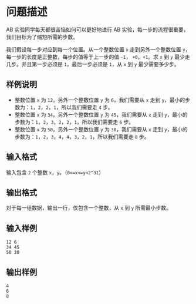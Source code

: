 # 问题描述

AB 实验同学每天都很苦恼如何可以更好地进行 AB 实验，每一步的流程很重要，我们目标为了缩短所需的步数。

我们假设每一步对应到每一个位置。从一个整数位置 `x` 走到另外一个整数位置 `y`，每一步的长度是正整数，每步的值等于上一步的值 `-1`， `+0`，`+1`。求 `x` 到 `y` 最少走几步。并且第一步必须是 `1`，最后一步必须是 `1`，从 `x` 到 `y` 最少需要多少步。

## 样例说明

- 整数位置 `x` 为 `12`，另外一个整数位置 `y` 为 `6`，我们需要从 `x` 走到 `y`，最小的步数为：`1`，`2`，`2`，`1`，所以我们需要走 `4` 步。
- 整数位置 `x` 为 `34`，另外一个整数位置 `y` 为 `45`，我们需要从 `x` 走到 `y`，最小的步数为：`1`，`2`，`3`，`2`，`2`，`1`，所以我们需要走 `6` 步。
- 整数位置 `x` 为 `50`，另外一个整数位置 `y` 为 `30`，我们需要从 `x` 走到 `y`，最小的步数为：`1`，`2`，`3`，`4`，`4`，`3`，`2`，`1`，所以我们需要走 `8` 步。

## 输入格式

输入包含 `2` 个整数 `x`，`y`。（`0<=x<=y<2^31`）

## 输出格式

对于每一组数据，输出一行，仅包含一个整数，从 `x` 到 `y` 所需最小步数。

## 输入样例

```
12 6
34 45
50 30
```

## 输出样例

```
4
6
8
```
